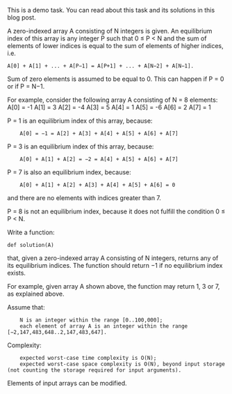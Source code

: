 

This is a demo task. You can read about this task and its solutions in this blog post.

A zero-indexed array A consisting of N integers is given. An equilibrium index of this array is any integer P such that 0 ≤ P < N and the sum of elements of lower indices is equal to the sum of elements of higher indices, i.e.

    A[0] + A[1] + ... + A[P−1] = A[P+1] + ... + A[N−2] + A[N−1].

Sum of zero elements is assumed to be equal to 0. This can happen if P = 0 or if P = N−1.

For example, consider the following array A consisting of N = 8 elements:
  A[0] = -1
  A[1] =  3
  A[2] = -4
  A[3] =  5
  A[4] =  1
  A[5] = -6
  A[6] =  2
  A[7] =  1

P = 1 is an equilibrium index of this array, because:

        A[0] = −1 = A[2] + A[3] + A[4] + A[5] + A[6] + A[7]

P = 3 is an equilibrium index of this array, because:

        A[0] + A[1] + A[2] = −2 = A[4] + A[5] + A[6] + A[7]

P = 7 is also an equilibrium index, because:

        A[0] + A[1] + A[2] + A[3] + A[4] + A[5] + A[6] = 0

and there are no elements with indices greater than 7.

P = 8 is not an equilibrium index, because it does not fulfill the condition 0 ≤ P < N.

Write a function:

    def solution(A)

that, given a zero-indexed array A consisting of N integers, returns any of its equilibrium indices. The function should return −1 if no equilibrium index exists.

For example, given array A shown above, the function may return 1, 3 or 7, as explained above.

Assume that:

        N is an integer within the range [0..100,000];
        each element of array A is an integer within the range [−2,147,483,648..2,147,483,647].

Complexity:

        expected worst-case time complexity is O(N);
        expected worst-case space complexity is O(N), beyond input storage (not counting the storage required for input arguments).

Elements of input arrays can be modified.
